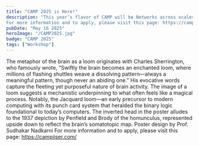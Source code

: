 ```yaml
---
title: "CAMP 2025 is Here!"
description: "This year’s flavor of CAMP will be Networks across scales. The course will include lectures, hands-on tutorials, and projects geared towards providing a thorough introduction to the exciting and interdisciplinary field of computational neuroscience. Accommodation and meals will be covered for the participants.
For more information and to apply, please visit this page: https://campiiser.com/"
pubDate: "May 16 2025"
heroImage: "/CAMP2025.jpg"
badge: "CAMP 2025"
tags: ["Workshop"]
---
```

The metaphor of the brain as a loom originates with Charles Sherrington, who famously wrote, “Swiftly the brain becomes an enchanted loom, where millions of flashing shuttles weave a dissolving pattern—always a meaningful pattern, though never an abiding one.” His evocative words capture the fleeting yet purposeful nature of brain activity. The image of a loom suggests a mechanistic underpinning to what often feels like a magical process. Notably, the Jacquard loom—an early precursor to modern computing with its punch card system that heralded the binary logic foundational to today’s computers. The inverted head in the poster alludes to the 1937 depiction by Penfield and Brody of the homunculus, represented upside down to reflect the brain’s somatotopic map.
Poster design by Prof. Sudhakar Nadkarni
For more information and to apply, please visit this page: https://campiiser.com/
